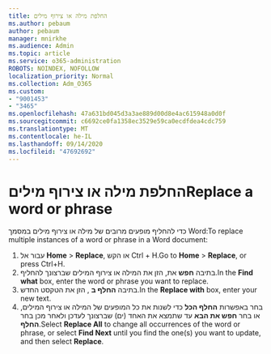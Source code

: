 ```yaml
---
title: החלפת מילה או צירוף מילים
ms.author: pebaum
author: pebaum
manager: mnirkhe
ms.audience: Admin
ms.topic: article
ms.service: o365-administration
ROBOTS: NOINDEX, NOFOLLOW
localization_priority: Normal
ms.collection: Adm_O365
ms.custom:
- "9001453"
- "3465"
ms.openlocfilehash: 47a631bd045d3a3ae889d00d8e4ac615948a0d0f
ms.sourcegitcommit: c6692ce0fa1358ec3529e59ca0ecdfdea4cdc759
ms.translationtype: MT
ms.contentlocale: he-IL
ms.lasthandoff: 09/14/2020
ms.locfileid: "47692692"
---
```

# <a name="replace-a-word-or-phrase"></a><span data-ttu-id="77cf4-102">החלפת מילה או צירוף מילים</span><span class="sxs-lookup"><span data-stu-id="77cf4-102">Replace a word or phrase</span></span>

<span data-ttu-id="77cf4-103">כדי להחליף מופעים מרובים של מילה או צירוף מילים במסמך Word:</span><span class="sxs-lookup"><span data-stu-id="77cf4-103">To replace multiple instances of a word or phrase in a Word document:</span></span>

1. <span data-ttu-id="77cf4-104">עבור אל **Home**  >  **Replace**, או הקש Ctrl + H.</span><span class="sxs-lookup"><span data-stu-id="77cf4-104">Go to **Home** > **Replace**, or press Ctrl+H.</span></span>
2. <span data-ttu-id="77cf4-105">בתיבה **חפש** את, הזן את המילה או צירוף המילים שברצונך להחליף.</span><span class="sxs-lookup"><span data-stu-id="77cf4-105">In the **Find what** box, enter the word or phrase you want to replace.</span></span> 
3. <span data-ttu-id="77cf4-106">בתיבה **החלף ב** , הזן את הטקסט החדש.</span><span class="sxs-lookup"><span data-stu-id="77cf4-106">In the **Replace with** box, enter your new text.</span></span>
3. <span data-ttu-id="77cf4-107">בחר באפשרות **החלף הכל** כדי לשנות את כל המופעים של המילה או צירוף המילים, או בחר **חפש את הבא** עד שתמצא את האחד (ים) שברצונך לעדכן ולאחר מכן בחר **החלף**.</span><span class="sxs-lookup"><span data-stu-id="77cf4-107">Select **Replace All** to change all occurrences of the word or phrase, or select **Find Next** until you find the one(s) you want to update, and then select **Replace**.</span></span>